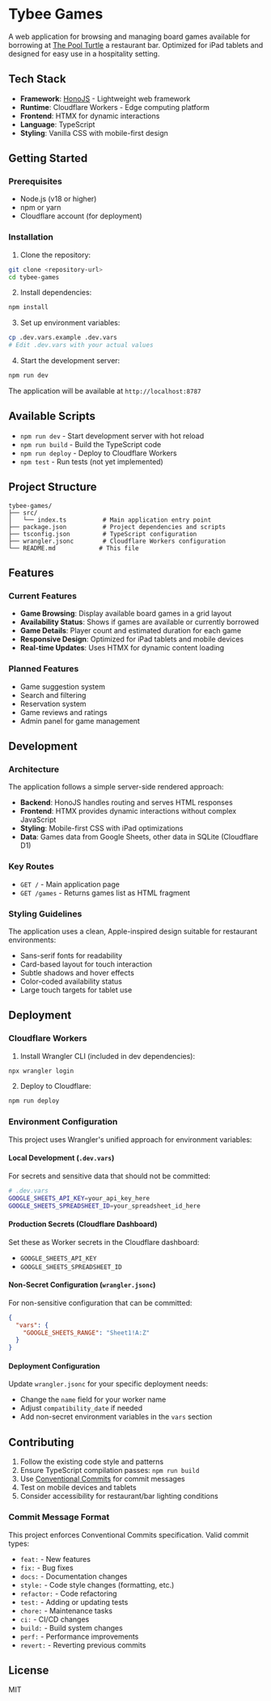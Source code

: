 # Tybee Games

A web application for browsing and managing board games available for borrowing at [The Pool Turtle] a restaurant bar. Optimized for iPad tablets and designed for easy use in a hospitality setting.

## Tech Stack

- **Framework**: [HonoJS](https://hono.dev/) - Lightweight web framework
- **Runtime**: Cloudflare Workers - Edge computing platform
- **Frontend**: HTMX for dynamic interactions
- **Language**: TypeScript
- **Styling**: Vanilla CSS with mobile-first design

## Getting Started

### Prerequisites

- Node.js (v18 or higher)
- npm or yarn
- Cloudflare account (for deployment)

### Installation

1. Clone the repository:

```bash
git clone <repository-url>
cd tybee-games
```

2. Install dependencies:

```bash
npm install
```

3. Set up environment variables:

```bash
cp .dev.vars.example .dev.vars
# Edit .dev.vars with your actual values
```

4. Start the development server:

```bash
npm run dev
```

The application will be available at `http://localhost:8787`

## Available Scripts

- `npm run dev` - Start development server with hot reload
- `npm run build` - Build the TypeScript code
- `npm run deploy` - Deploy to Cloudflare Workers
- `npm test` - Run tests (not yet implemented)

## Project Structure

```
tybee-games/
├── src/
│   └── index.ts          # Main application entry point
├── package.json          # Project dependencies and scripts
├── tsconfig.json         # TypeScript configuration
├── wrangler.jsonc        # Cloudflare Workers configuration
└── README.md            # This file
```

## Features

### Current Features

- **Game Browsing**: Display available board games in a grid layout
- **Availability Status**: Shows if games are available or currently borrowed
- **Game Details**: Player count and estimated duration for each game
- **Responsive Design**: Optimized for iPad tablets and mobile devices
- **Real-time Updates**: Uses HTMX for dynamic content loading

### Planned Features

- Game suggestion system
- Search and filtering
- Reservation system
- Game reviews and ratings
- Admin panel for game management

## Development

### Architecture

The application follows a simple server-side rendered approach:

- **Backend**: HonoJS handles routing and serves HTML responses
- **Frontend**: HTMX provides dynamic interactions without complex JavaScript
- **Styling**: Mobile-first CSS with iPad optimizations
- **Data**: Games data from Google Sheets, other data in SQLite (Cloudflare D1)

### Key Routes

- `GET /` - Main application page
- `GET /games` - Returns games list as HTML fragment

### Styling Guidelines

The application uses a clean, Apple-inspired design suitable for restaurant environments:

- Sans-serif fonts for readability
- Card-based layout for touch interaction
- Subtle shadows and hover effects
- Color-coded availability status
- Large touch targets for tablet use

## Deployment

### Cloudflare Workers

1. Install Wrangler CLI (included in dev dependencies):

```bash
npx wrangler login
```

2. Deploy to Cloudflare:

```bash
npm run deploy
```

### Environment Configuration

This project uses Wrangler's unified approach for environment variables:

#### Local Development (`.dev.vars`)

For secrets and sensitive data that should not be committed:

```bash
# .dev.vars
GOOGLE_SHEETS_API_KEY=your_api_key_here
GOOGLE_SHEETS_SPREADSHEET_ID=your_spreadsheet_id_here
```

#### Production Secrets (Cloudflare Dashboard)

Set these as Worker secrets in the Cloudflare dashboard:

- `GOOGLE_SHEETS_API_KEY`
- `GOOGLE_SHEETS_SPREADSHEET_ID`

#### Non-Secret Configuration (`wrangler.jsonc`)

For non-sensitive configuration that can be committed:

```json
{
  "vars": {
    "GOOGLE_SHEETS_RANGE": "Sheet1!A:Z"
  }
}
```

#### Deployment Configuration

Update `wrangler.jsonc` for your specific deployment needs:

- Change the `name` field for your worker name
- Adjust `compatibility_date` if needed
- Add non-secret environment variables in the `vars` section

## Contributing

1. Follow the existing code style and patterns
2. Ensure TypeScript compilation passes: `npm run build`
3. Use [Conventional Commits](https://www.conventionalcommits.org/) for commit messages
4. Test on mobile devices and tablets
5. Consider accessibility for restaurant/bar lighting conditions

### Commit Message Format

This project enforces Conventional Commits specification. Valid commit types:

- `feat:` - New features
- `fix:` - Bug fixes
- `docs:` - Documentation changes
- `style:` - Code style changes (formatting, etc.)
- `refactor:` - Code refactoring
- `test:` - Adding or updating tests
- `chore:` - Maintenance tasks
- `ci:` - CI/CD changes
- `build:` - Build system changes
- `perf:` - Performance improvements
- `revert:` - Reverting previous commits

## License

MIT

[The Pool Turtle]: https://www.thepoolturtle.com
